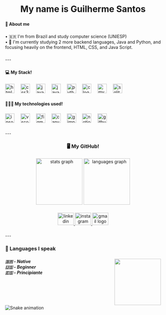 <h1 align="center">My name is Guilherme Santos</h1>

###

<h4 align="left">📝 About me</h4>

###

<p align="left">• 🇧🇷 I'm from Brazil and study computer science (UNIESP)<br>• 📖 I'm currently studying 2 more backend languages, Java and Python, and focusing heavily on the frontend, HTML, CSS, and Java Script.</p>

###

<p align="left">---</p>

###

<h4 align="left">💻 My Stack!</h4>

###

<div align="left">
  <img src="https://cdn.jsdelivr.net/gh/devicons/devicon/icons/html5/html5-original.svg" height="30" alt="html5 logo"  />
  <img width="12" />
  <img src="https://cdn.jsdelivr.net/gh/devicons/devicon/icons/css3/css3-original.svg" height="30" alt="css3 logo"  />
  <img width="12" />
  <img src="https://cdn.jsdelivr.net/gh/devicons/devicon/icons/javascript/javascript-original.svg" height="30" alt="javascript logo"  />
  <img width="12" />
  <img src="https://cdn.jsdelivr.net/gh/devicons/devicon/icons/java/java-original.svg" height="30" alt="java logo"  />
  <img width="12" />
  <img src="https://cdn.jsdelivr.net/gh/devicons/devicon/icons/python/python-original.svg" height="30" alt="python logo"  />
  <img width="12" />
  <img src="https://cdn.jsdelivr.net/gh/devicons/devicon/icons/c/c-original.svg" height="30" alt="c logo"  />
  <img width="12" />
  <img src="https://cdn.jsdelivr.net/gh/devicons/devicon/icons/mysql/mysql-original.svg" height="30" alt="mysql logo"  />
  <img width="12" />
  <img src="https://cdn.jsdelivr.net/gh/devicons/devicon/icons/sqlite/sqlite-original.svg" height="30" alt="sqlite logo"  />
</div>

###

<h4 align="left">👨🏻‍💻 My technologies used!</h4>

###

<div align="left">
  <img src="https://cdn.jsdelivr.net/gh/devicons/devicon/icons/insomnia/insomnia-original.svg" height="30" alt="insomnia logo"  />
  <img width="12" />
  <img src="https://cdn.jsdelivr.net/gh/devicons/devicon/icons/vscode/vscode-original.svg" height="30" alt="vscode logo"  />
  <img width="12" />
  <img src="https://cdn.jsdelivr.net/gh/devicons/devicon/icons/figma/figma-original.svg" height="30" alt="figma logo"  />
  <img width="12" />
  <img src="https://cdn.jsdelivr.net/gh/devicons/devicon/icons/canva/canva-original.svg" height="30" alt="canva logo"  />
  <img width="12" />
  <img src="https://cdn.jsdelivr.net/gh/devicons/devicon/icons/gimp/gimp-original.svg" height="30" alt="gimp logo"  />
  <img width="12" />
  <img src="https://cdn.jsdelivr.net/gh/devicons/devicon/icons/notion/notion-original.svg" height="30" alt="notion logo"  />
  <img width="12" />
  <img src="https://cdn.jsdelivr.net/gh/devicons/devicon/icons/github/github-original.svg" height="30" alt="github logo"  />
</div>

###

<p align="left">---</p>

###

<h3 align="center">🖥️ My GitHub!</h3>

###

<div align="center">
  <img src="https://github-readme-stats.vercel.app/api?username=guilhermesbs10&hide_title=false&hide_rank=true&show_icons=true&include_all_commits=true&count_private=true&disable_animations=false&theme=blue-green&locale=en&hide_border=true" height="150" alt="stats graph"  />
  <img src="https://github-readme-stats.vercel.app/api/top-langs?username=guilhermesbs10&locale=en&hide_title=true&layout=compact&card_width=320&langs_count=12&theme=blue-green&hide_border=true" height="150" alt="languages graph"  />
</div>

###

<div align="center">
  <a href="https://www.linkedin.com/in/guilherme-santos-998b61251/" target="_blank">
    <img src="https://raw.githubusercontent.com/maurodesouza/profile-readme-generator/master/src/assets/icons/social/linkedin/default.svg" width="52" height="40" alt="linkedin logo"  />
  </a>
  <a href="https://www.instagram.com/gui_sbsantos/?igsh=Z3U5aGpxNDdjNzZv#" target="_blank">
    <img src="https://raw.githubusercontent.com/maurodesouza/profile-readme-generator/master/src/assets/icons/social/instagram/default.svg" width="52" height="40" alt="instagram logo"  />
  </a>
  <a href="guisbs68@gmail.com" target="_blank">
    <img src="https://raw.githubusercontent.com/maurodesouza/profile-readme-generator/master/src/assets/icons/social/gmail/default.svg" width="52" height="40" alt="gmail logo"  />
  </a>
</div>

###

<p align="left">---</p>

###

<h3 align="left">💬 Languages I speak</h3>

###

<img align="right" height="150" src="https://media4.giphy.com/media/v1.Y2lkPTc5MGI3NjExY3M2MjJmMng0MXBkeHIyZG91YXpsaTloNXltd2hmdDhreTlxbTR2ZSZlcD12MV9pbnRlcm5hbF9naWZfYnlfaWQmY3Q9Zw/S9d8XB557e8phGLBVS/giphy.gif"  />

###

<h5 align="left">🇧🇷 - Native<br>🇺🇸 - Beginner<br>🇪🇸 - Principiante</h5>

###

<br clear="both">

<img src="https://raw.githubusercontent.com/guilhermesbs10/guilhermesbs10/output/snake.svg" alt="Snake animation" />

###
